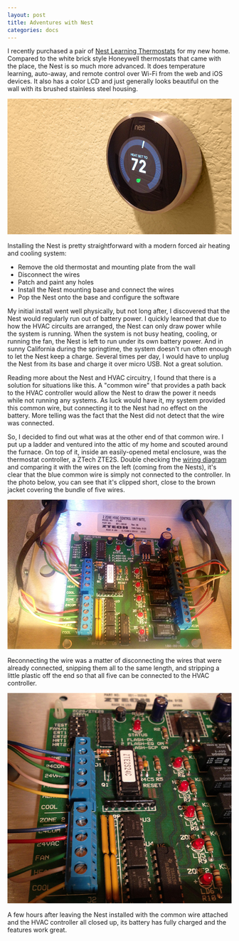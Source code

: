 ```yaml
---
layout: post
title: Adventures with Nest
categories: docs
---
```

I recently purchased a pair of [Nest Learning Thermostats](https://nest.com) for my new home. Compared to the white brick style Honeywell thermostats that came with the place, the Nest is so much more advanced. It does temperature learning, auto-away, and remote control over Wi-Fi from the web and iOS devices. It also has a color LCD and just generally looks beautiful on the wall with its brushed stainless steel housing.

![nest thermostat](/static/nest.jpg)

Installing the Nest is pretty straightforward with a modern forced air heating and cooling system:

* Remove the old thermostat and mounting plate from the wall
* Disconnect the wires
* Patch and paint any holes
* Install the Nest mounting base and connect the wires
* Pop the Nest onto the base and configure the software

My initial install went well physically, but not long after, I discovered that the Nest would regularly run out of battery power. I quickly learned that due to how the HVAC circuits are arranged, the Nest can only draw power while the system is running. When the system is not busy heating, cooling, or running the fan, the Nest is left to run under its own battery power. And in sunny California during the springtime, the system doesn't run often enough to let the Nest keep a charge. Several times per day, I would have to unplug the Nest from its base and charge it over micro USB. Not a great solution.

Reading more about the Nest and HVAC circuitry, I found that there is a solution for situations like this. A "common wire" that provides a path back to the HVAC controller would allow the Nest to draw the power it needs while not running any systems. As luck would have it, my system provided this common wire, but connecting it to the Nest had no effect on the battery. More telling was the fact that the Nest did not detect that the wire was connected.

So, I decided to find out what was at the other end of that common wire. I put up a ladder and ventured into the attic of my home and scouted around the furnace. On top of it, inside an easily-opened metal enclosure, was the thermostat controller, a ZTech ZTE2S. Double checking the [wiring diagram](/static/zte2s_wiring.pdf) and comparing it with the wires on the left (coming from the Nests), it's clear that the blue common wire is simply not connected to the controller. In the photo below, you can see that it's clipped short, close to the brown jacket covering the bundle of five wires.

![wiring before with blue wire disconnected](/static/nest_before.jpg)

Reconnecting the wire was a matter of disconnecting the wires that were already connected, snipping them all to the same length, and stripping a little plastic off the end so that all five can be connected to the HVAC controller.

![wiring after with blue wire connected](/static/nest_after.jpg)

A few hours after leaving the Nest installed with the common wire attached and the HVAC controller all closed up, its battery has fully charged and the features work great.
